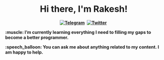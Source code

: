 <p>
  <h1 align="center"><b>Hi there, I'm Rakesh!</h1>
</p>
<p align="center">
<a href="https://t.me/RakeshKrGorai"><img src="https://img.shields.io/badge/-TELEGRAM-blue?style=for-the-badge&logo=telegram" alt="Telegram" /></a>&nbsp;
<a href="https://twitter.com/rakesh_k_gorai"><img src="https://img.shields.io/badge/Twitter-1DA1F2?style=for-the-badge&logo=twitter&logoColor=white" alt="Twitter" /></a>&nbsp;
<p>:muscle: I’m currently learning everything I need to filling my gaps to become a better programmer.</p>
<p>:speech_balloon: You can ask me about anything related to my content. I am happy to help.</p>
